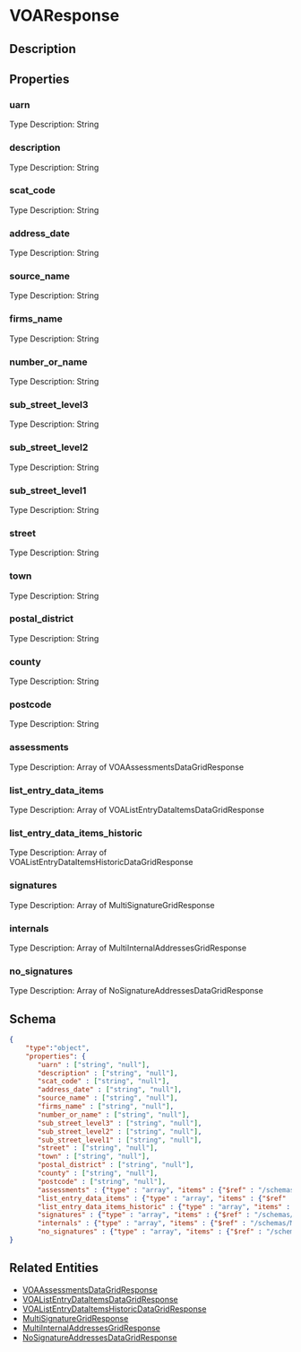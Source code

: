 # VOAResponse
## Description

## Properties
### uarn


Type Description: String
### description


Type Description: String
### scat_code


Type Description: String
### address_date


Type Description: String
### source_name


Type Description: String
### firms_name


Type Description: String
### number_or_name


Type Description: String
### sub_street_level3


Type Description: String
### sub_street_level2


Type Description: String
### sub_street_level1


Type Description: String
### street


Type Description: String
### town


Type Description: String
### postal_district


Type Description: String
### county


Type Description: String
### postcode


Type Description: String
### assessments


Type Description: Array of VOAAssessmentsDataGridResponse
### list_entry_data_items


Type Description: Array of VOAListEntryDataItemsDataGridResponse
### list_entry_data_items_historic


Type Description: Array of VOAListEntryDataItemsHistoricDataGridResponse
### signatures


Type Description: Array of MultiSignatureGridResponse
### internals


Type Description: Array of MultiInternalAddressesGridResponse
### no_signatures


Type Description: Array of NoSignatureAddressesDataGridResponse

## Schema
```json
{
    "type":"object",
    "properties": {
       "uarn" : ["string", "null"],
       "description" : ["string", "null"],
       "scat_code" : ["string", "null"],
       "address_date" : ["string", "null"],
       "source_name" : ["string", "null"],
       "firms_name" : ["string", "null"],
       "number_or_name" : ["string", "null"],
       "sub_street_level3" : ["string", "null"],
       "sub_street_level2" : ["string", "null"],
       "sub_street_level1" : ["string", "null"],
       "street" : ["string", "null"],
       "town" : ["string", "null"],
       "postal_district" : ["string", "null"],
       "county" : ["string", "null"],
       "postcode" : ["string", "null"],
       "assessments" : {"type" : "array", "items" : {"$ref" : "/schemas/VOAAssessmentsDataGrid"},
       "list_entry_data_items" : {"type" : "array", "items" : {"$ref" : "/schemas/VOAListEntryDataItemsDataGrid"},
       "list_entry_data_items_historic" : {"type" : "array", "items" : {"$ref" : "/schemas/VOAListEntryDataItemsHistoricDataGrid"},
       "signatures" : {"type" : "array", "items" : {"$ref" : "/schemas/MultiSignatureGrid"},
       "internals" : {"type" : "array", "items" : {"$ref" : "/schemas/MultiInternalAddressesGrid"},
       "no_signatures" : {"type" : "array", "items" : {"$ref" : "/schemas/NoSignatureAddressesDataGrid"}
}
```

## Related Entities
- [VOAAssessmentsDataGridResponse](VOAAssessmentsDataGridResponse.md)
- [VOAListEntryDataItemsDataGridResponse](VOAListEntryDataItemsDataGridResponse.md)
- [VOAListEntryDataItemsHistoricDataGridResponse](VOAListEntryDataItemsHistoricDataGridResponse.md)
- [MultiSignatureGridResponse](MultiSignatureGridResponse.md)
- [MultiInternalAddressesGridResponse](MultiInternalAddressesGridResponse.md)
- [NoSignatureAddressesDataGridResponse](NoSignatureAddressesDataGridResponse.md)

